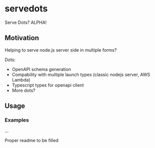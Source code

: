 # **s**erve**d**ots

Serve Dots? ALPHA!

## Motivation

Helping to serve node.js server side in multiple forms?

Dots:

- OpenAPI schema generation
- Compability with multiple launch types (classic nodejs server, AWS Lambda)
- Typescript types for openapi client
- More dots?

## Usage

### Examples

...

Proper readme to be filled
